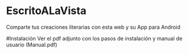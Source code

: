 # EscritoALaVista
Comparte tus creaciones literarias con esta web y su App para Android

#Instalación
Ver el pdf adjunto con los pasos de instalación y manual de usuario (Manual.pdf)
